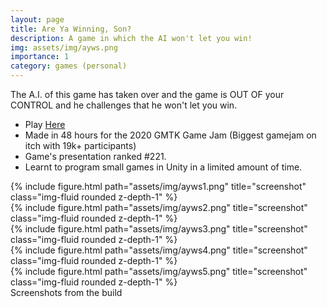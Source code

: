 ```yaml
---
layout: page
title: Are Ya Winning, Son?
description: A game in which the AI won't let you win!
img: assets/img/ayws.png
importance: 1
category: games (personal)
---
```

The A.I. of this game has taken over and the game is OUT OF your CONTROL and he challenges that he won't let you win.
* Play [Here](https://makra.itch.io/are-ya-winning-son)
* Made in 48 hours for the 2020 GMTK Game Jam (Biggest gamejam on itch with 19k+ participants)
* Game's presentation ranked #221.
* Learnt to program small games in Unity in a limited amount of time.

<div class="row">
    <div class="col-sm mt-3 mt-md-0">
        {% include figure.html path="assets/img/ayws1.png" title="screenshot" class="img-fluid rounded z-depth-1" %}
    </div>
    <div class="col-sm mt-3 mt-md-0">
        {% include figure.html path="assets/img/ayws2.png" title="screenshot" class="img-fluid rounded z-depth-1" %}
    </div>
    <div class="col-sm mt-3 mt-md-0">
        {% include figure.html path="assets/img/ayws3.png" title="screenshot" class="img-fluid rounded z-depth-1" %}
    </div>
</div>

<div class="row">
    <div class="col-sm mt-3 mt-md-0">
        {% include figure.html path="assets/img/ayws4.png" title="screenshot" class="img-fluid rounded z-depth-1" %}
    </div>
    <div class="col-sm mt-3 mt-md-0">
        {% include figure.html path="assets/img/ayws5.png" title="screenshot" class="img-fluid rounded z-depth-1" %}
    </div>
</div>

<div class="caption">
    Screenshots from the build
</div>
